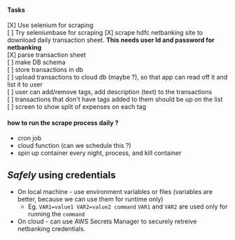 
#### Tasks

[X] Use selenium for scraping  
[ ] Try seleniumbase for scraping
[X] scrape hdfc netbanking site to download daily transaction sheet. **This needs user Id and password for netbanking**  
[X] parse transaction sheet   
[ ] make DB schema  
[ ] store transactions in db  
[ ] upload transactions to cloud db (maybe ?), so that app can read off it and list it to user  
[ ] user can add/remove tags, add description (text) to the transactions  
[ ] transactions that don't have tags added to them should be up on the list  
[ ] screen to show split of expenses on each tag  


#### how to run the scrape process daily ?
- cron job
- cloud function (can we schedule this ?)
- spin up container every night, process, and kill container

## _Safely_ using credentials 
- On local machine - use environment variables or files (variables are better, because we can use them for runtime only)
    - Eg. `VAR1=value1 VAR2=value2 command` `VAR1` and `VAR2` are used only for running the `command`
- On cloud - can use AWS Secrets Manager to securely retreive netbanking credentials. 

